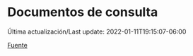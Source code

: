 # Documentos de consulta

Última actualización/Last update: 2022-01-11T19:15:07-06:00

 [Fuente](https://coronavirus.gob.mx/documentos-de-consulta/)
